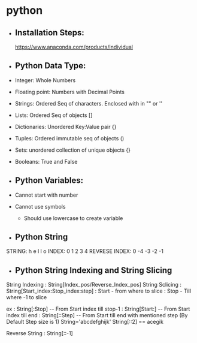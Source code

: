 # python

- ## Installation Steps:

  https://www.anaconda.com/products/individual

- ## Python Data Type:
- Integer: Whole Numbers
- Floating point: Numbers with Decimal Points
- Strings: Ordered Seq of characters. Enclosed with in "" or ''
- Lists: Ordered Seq of objects []
- Dictionaries: Unordered Key:Value pair {}
- Tuples: Ordered immutable seq of objects ()
- Sets: unordered collection of unique objects {}
- Booleans: True and False

- ## Python Variables:
- Cannot start with number
- Cannot use symbols

  - Should use lowercase to create variable

- ## Python String

STRING: h e l l o
INDEX: 0 1 2 3 4
REVRESE INDEX: 0 -4 -3 -2 -1

- ## Python String Indexing and String Slicing

String Indexing : String[Index_pos/Reverse_Index_pos]
String Sclicing : String[Start_index:Stop_index:step]
: Start - from where to slice
: Stop - Till where -1 to slice

ex
: String[:Stop] -- From Start index till stop-1
: String[Start:] -- From Start index till end
: String[::Step] -- From Start till end with mentioned step (By Default Step size is 1)
String='abcdefghijk'
String[::2] == acegik

Reverse String : String[::-1]
